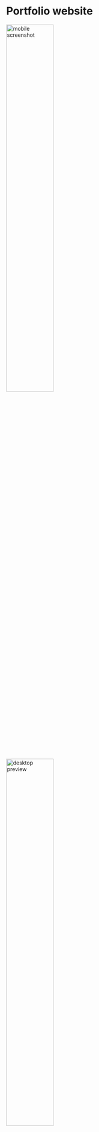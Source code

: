 # Portfolio website

<img alt="mobile screenshot" src="https://alex-ng.com/static/images/projects/portfolio-website/mobile-portrait.png" width="50%"/> <img alt="desktop preview" src="https://alex-ng.com/static/images/projects/portfolio-website/desktop-macbook.png" width="50%"/> 

## Installation

``` bash
git clone https://github.com/CynicalBird/portfolio-website.git
```

## Build Setup

``` bash
# install dependencies
npm install

# serve with hot reload at localhost:8080
npm run dev

# build for production with minification
npm run build

# build for production and view the bundle analyzer report
npm run build --report

# run production 
cd dist
npm start
```
